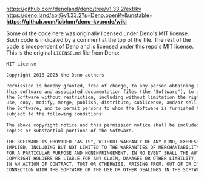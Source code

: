 https://github.com/denoland/deno/tree/v1.33.2/ext/kv \
https://deno.land/api@v1.33.2?s=Deno.openKv&unstable= \
**https://github.com/jcbhmr/deno-kv.node/wiki**

Some of the code here was originally licensed under Deno's MIT license. Such
code is indicated by a comment at the top of the file. The rest of the code is
independent of Deno and is licensed under this repo's MIT license. This is the
original `LICENSE.md` file from Deno:

```md
MIT License

Copyright 2018-2023 the Deno authors

Permission is hereby granted, free of charge, to any person obtaining a copy of
this software and associated documentation files (the "Software"), to deal in
the Software without restriction, including without limitation the rights to
use, copy, modify, merge, publish, distribute, sublicense, and/or sell copies of
the Software, and to permit persons to whom the Software is furnished to do so,
subject to the following conditions:

The above copyright notice and this permission notice shall be included in all
copies or substantial portions of the Software.

THE SOFTWARE IS PROVIDED "AS IS", WITHOUT WARRANTY OF ANY KIND, EXPRESS OR
IMPLIED, INCLUDING BUT NOT LIMITED TO THE WARRANTIES OF MERCHANTABILITY, FITNESS
FOR A PARTICULAR PURPOSE AND NONINFRINGEMENT. IN NO EVENT SHALL THE AUTHORS OR
COPYRIGHT HOLDERS BE LIABLE FOR ANY CLAIM, DAMAGES OR OTHER LIABILITY, WHETHER
IN AN ACTION OF CONTRACT, TORT OR OTHERWISE, ARISING FROM, OUT OF OR IN
CONNECTION WITH THE SOFTWARE OR THE USE OR OTHER DEALINGS IN THE SOFTWARE.
```
